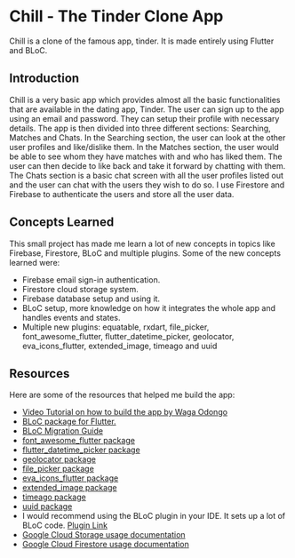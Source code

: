 # Chill - The Tinder Clone App

Chill is a clone of the famous app, tinder. It is made entirely using Flutter and BLoC.

## Introduction

Chill is a very basic app which provides almost all the basic functionalities that are available in the dating app, Tinder. 
The user can sign up to the app using an email and password. They can setup their profile with necessary details. The app is then divided into three different sections: Searching, Matches and Chats. 
In the Searching section, the user can look at the other user profiles and like/dislike them. 
In the Matches section, the user would be able to see whom they have matches with and who has liked them. The user can then decide to like back and take it forward by chatting with them. 
The Chats section is a basic chat screen with all the user profiles listed out and the user can chat with the users they wish to do so. 
I use Firestore and Firebase to authenticate the users and store all the user data. 

## Concepts Learned

This small project has made me learn a lot of new concepts in topics like Firebase, Firestore, BLoC and multiple plugins. Some of the new concepts learned were:
- Firebase email sign-in authentication. 
- Firestore cloud storage system.
- Firebase database setup and using it. 
- BLoC setup, more knowledge on how it integrates the whole app and handles events and states. 
- Multiple new plugins: equatable, rxdart, file_picker, font_awesome_flutter, flutter_datetime_picker, geolocator, eva_icons_flutter, extended_image, timeago and uuid

## Resources

Here are some of the resources that helped me build the app: 
- [Video Tutorial on how to build the app by Waga Odongo](https://www.youtube.com/playlist?list=PLdBY1aYxSpPVokznNKIg3dmdeeJHiHF9Z)
- [BLoC package for Flutter.](https://pub.dev/packages/flutter_bloc)
- [BLoC Migration Guide](https://bloclibrary.dev/#/migration?id=migration-guide)
- [font_awesome_flutter package](https://pub.dev/packages/font_awesome_flutter/install)
- [flutter_datetime_picker package](https://pub.dev/packages/flutter_datetime_picker/install)
- [geolocator package](https://pub.dev/packages/geolocator/install)
- [file_picker package](https://pub.dev/packages/file_picker/install)
- [eva_icons_flutter package](https://pub.dev/packages/eva_icons_flutter/install)
- [extended_image package](https://pub.dev/packages/extended_image/install)
- [timeago package](https://pub.dev/packages/timeago/install)
- [uuid package](https://pub.dev/packages/uuid/install)
- I would recommend using the BLoC plugin in your IDE. It sets up a lot of BLoC code. [Plugin Link](https://plugins.jetbrains.com/plugin/12129-bloc)
- [Google Cloud Storage usage documentation](https://firebase.flutter.dev/docs/storage/usage/)
- [Google Cloud Firestore usage documentation](https://firebase.flutter.dev/docs/firestore/usage/)